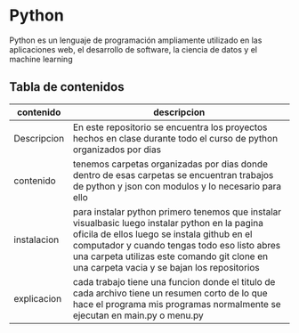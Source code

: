 # Python
Python es un lenguaje de programación ampliamente utilizado en las aplicaciones web, el desarrollo de software, la ciencia de datos y el machine learning

## Tabla de contenidos
| contenido| descripcion  |
|--|--|
| Descripcion | En este repositorio se encuentra los proyectos hechos en clase durante todo el curso de python organizados por dias   |
| contenido| tenemos carpetas organizadas por dias donde dentro de esas carpetas se encuentran trabajos de python y json con modulos y lo necesario para ello|
| instalacion| para instalar python primero tenemos que instalar visualbasic luego instalar python en la pagina oficila de ellos luego se instala github en el computador y cuando tengas todo eso listo abres una carpeta utilizas este comando git clone en una carpeta vacia y se bajan los repositorios |
| explicacion | cada trabajo tiene una funcion donde el titulo de cada archivo tiene un resumen corto de lo que hace el programa mis programas normalmente se ejecutan en main.py o menu.py |

